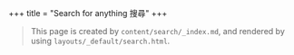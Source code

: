+++
title = "Search for anything 搜尋"
+++
> This page is created by `content/search/_index.md`, and rendered by using `layouts/_default/search.html`. 
